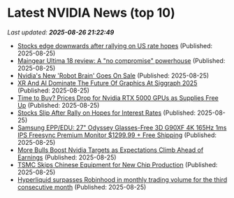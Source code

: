 # Latest NVIDIA News (top 10)
_Last updated: **2025-08-26 21:22:49**_

- [Stocks edge downwards after rallying on US rate hopes](https://finance.yahoo.com/news/asian-markets-rise-us-rate-025446919.html) (Published: 2025-08-25)
- [Maingear Ultima 18 review: A "no compromise" powerhouse](https://www.xda-developers.com/maingear-ultima-18-review/) (Published: 2025-08-25)
- [Nvidia's New 'Robot Brain' Goes On Sale](https://hardware.slashdot.org/story/25/08/25/207231/nvidias-new-robot-brain-goes-on-sale) (Published: 2025-08-25)
- [XR And AI Dominate The Future Of Graphics At Siggraph 2025](https://www.forbes.com/sites/moorinsights/2025/08/25/xr-and-ai-dominate-the-future-of-graphics-at-siggraph-2025/) (Published: 2025-08-25)
- [Time to Buy? Prices Drop for Nvidia RTX 5000 GPUs as Supplies Free Up](https://uk.pcmag.com/graphics-cards/159728/time-to-buy-prices-drop-for-nvidia-rtx-5000-gpus-as-supplies-free-up) (Published: 2025-08-25)
- [Stocks Slip After Rally on Hopes for Interest Rates](https://www.newser.com/story/374090/stocks-slip-after-rally-on-hopes-for-interest-rates.html) (Published: 2025-08-25)
- [Samsung EPP/EDU: 27" Odyssey Glasses-Free 3D G90XF 4K 165Hz 1ms IPS Freesync Premium Monitor $1299.99 + Free Shipping](https://slickdeals.net/f/18555475-samsung-epp-edu-27-odyssey-glasses-free-3d-g90xf-4k-165hz-1ms-ips-freesync-premium-monitor-1299-99-free-shipping) (Published: 2025-08-25)
- [More Bulls Boost Nvidia Targets as Expectations Climb Ahead of Earnings](https://www.investopedia.com/more-bulls-boost-nvidia-targets-as-expectations-climb-ahead-of-earnings-11797157) (Published: 2025-08-25)
- [TSMC Skips Chinese Equipment for New Chip Production](https://www.extremetech.com/computing/tsmc-skips-chinese-equipment-for-new-chip-production) (Published: 2025-08-25)
- [Hyperliquid surpasses Robinhood in monthly trading volume for the third consecutive month](https://cryptoslate.com/hyperliquid-surpasses-robinhood-in-monthly-trading-volume-for-the-third-consecutive-month/) (Published: 2025-08-25)
